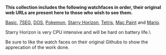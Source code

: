 **This collection includes the following watchfaces in order, their original web URLs are present here to those who wish to see them.**

[Basic](https://github.com/sqfmi/Watchy/tree/master/examples/WatchFaces/Basic), 
[7SEG](https://github.com/sqfmi/Watchy/tree/master/examples/WatchFaces/7\_SEG), 
[DOS](https://github.com/sqfmi/Watchy/tree/master/examples/WatchFaces/DOS), 
[Pokemon](https://github.com/sqfmi/Watchy/tree/master/examples/WatchFaces/Pokemon), 
[Starry Horizon](https://github.com/sqfmi/Watchy/tree/master/examples/WatchFaces/StarryHorizon), 
[Tetris](https://github.com/sqfmi/Watchy/tree/master/examples/WatchFaces/Tetris), 
[Mac Paint](https://github.com/sqfmi/Watchy/tree/master/examples/WatchFaces/MacPaint) and
[Mario](https://github.com/sqfmi/Watchy/tree/master/examples/WatchFaces/Mario).
          
Starry Horizon is very CPU intensive and will be hard on battery life.\

Be sure to like the watch faces on their original Githubs to show the apprecation of the work done.
